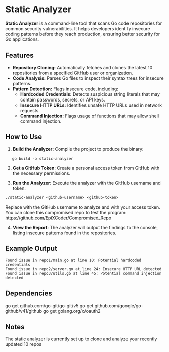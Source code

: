 
# Static Analyzer

**Static Analyzer** is a command-line tool that scans Go code repositories for common security vulnerabilities. It helps developers identify insecure coding patterns before they reach production, ensuring better security for Go applications.

## Features
- **Repository Cloning:** Automatically fetches and clones the latest 10 repositories from a specified GitHub user or organization.
- **Code Analysis:** Parses Go files to inspect their syntax trees for insecure patterns.
- **Pattern Detection:** Flags insecure code, including:
  - **Hardcoded Credentials:** Detects suspicious string literals that may contain passwords, secrets, or API keys.
  - **Insecure HTTP URLs:** Identifies unsafe HTTP URLs used in network requests.
  - **Command Injection:** Flags usage of functions that may allow shell command injection.

## How to Use
1. **Build the Analyzer:** Compile the project to produce the binary:
```
   go build -o static-analyzer
```
2. **Get a GitHub Token**: Create a personal access token from GitHub with the necessary permissions.

3. **Run the Analyzer**: Execute the analyzer with the GitHub username and token:
```
./static-analyzer <github-username> <github-token>
```
Replace <github-username> with the GitHub username to analyze and <github-token> with your access token.
You can clone this compromised repo to test the program: https://github.com/EpiXCoder/Compromised_Repo

4. **View the Report**: The analyzer will output the findings to the console, listing insecure patterns found in the repositories.

## Example Output
```
Found issue in repo1/main.go at line 10: Potential hardcoded credentials
Found issue in repo2/server.go at line 24: Insecure HTTP URL detected
Found issue in repo3/utils.go at line 45: Potential command injection detected
```

## Dependencies
go get github.com/go-git/go-git/v5
go get github.com/google/go-github/v41/github
go get golang.org/x/oauth2

## Notes
The static analyzer is currently set up to clone and analyze your recently updated 10 repos